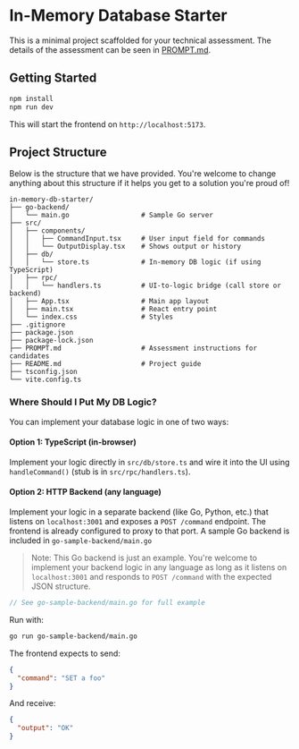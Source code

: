 # In-Memory Database Starter

This is a minimal project scaffolded for your technical assessment. The details of the assessment can be seen in [PROMPT.md](https://github.com/DevotedHealth/in-memory-db-starter/blob/master/PROMPT.md).

## Getting Started

```bash
npm install
npm run dev
```

This will start the frontend on `http://localhost:5173`.

## Project Structure

Below is the structure that we have provided. You're welcome to change anything about this structure if it helps you get to a solution you're proud of!

```
in-memory-db-starter/
├── go-backend/
│   └── main.go                  # Sample Go server
├── src/
│   ├── components/
│   │   ├── CommandInput.tsx     # User input field for commands
│   │   └── OutputDisplay.tsx    # Shows output or history
│   ├── db/
│   │   └── store.ts             # In-memory DB logic (if using TypeScript)
│   ├── rpc/
│   │   └── handlers.ts          # UI-to-logic bridge (call store or backend)
│   ├── App.tsx                  # Main app layout
│   ├── main.tsx                 # React entry point
│   └── index.css                # Styles
├── .gitignore
├── package.json
├── package-lock.json
├── PROMPT.md                    # Assessment instructions for candidates
├── README.md                    # Project guide
├── tsconfig.json
└── vite.config.ts
```

### Where Should I Put My DB Logic?

You can implement your database logic in one of two ways:

#### Option 1: TypeScript (in-browser)
Implement your logic directly in `src/db/store.ts` and wire it into the UI using `handleCommand()` (stub is in `src/rpc/handlers.ts`).

#### Option 2: HTTP Backend (any language)
Implement your logic in a separate backend (like Go, Python, etc.) that listens on `localhost:3001` and exposes a `POST /command` endpoint. The frontend is already configured to proxy to that port. A sample Go backend is included in `go-sample-backend/main.go`

> Note: This Go backend is just an example. You're welcome to implement your backend logic in any language as long as it listens on `localhost:3001` and responds to `POST /command` with the expected JSON structure.

```go
// See go-sample-backend/main.go for full example
```

Run with:
```bash
go run go-sample-backend/main.go
```

The frontend expects to send:

```json
{
  "command": "SET a foo"
}
```

And receive:

```json
{
  "output": "OK"
}
```
